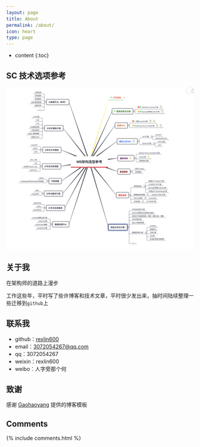 ```yaml
---
layout: page
title: About
permalink: /about/
icon: heart
type: page
---
```


- content
  {:toc}

## SC 技术选项参考

![ms-sc](/images/ms/ms-00.png)

## 关于我

在架构师的道路上漫步

工作这些年，平时写了些许博客和技术文章，平时很少发出来，抽时间陆续整理一些迁移到`github`上

## 联系我

- github：[rexlin600](https://github.com/rexlin600)
- email：3072054267@qq.com
- qq：3072054267
- weixin：rexlin600
- weibo：人字旁那个何

## 致谢

感谢 [Gaohaoyang](https://github.com/Gaohaoyang) 提供的博客模板

## Comments

{% include comments.html %}
